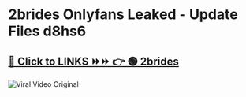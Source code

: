 
 # 2brides Onlyfans Leaked - Update Files d8hs6

## <h2><a href="https://clipsfans.com/2brides&ref=git">🔗 Click to LINKS ⏩⏩ 👉 🟢 2brides </a></h2>

<a href="https://clipsfans.com/2brides&ref=git" rel="nofollow" data-target="animated-image.originalLink"><img src="https://i.ibb.co.com/xMMVF88/686577567.gif" alt="Viral Video Original" style="max-width: 100%; display: inline-block;" data-target="animated-image.originalImage"></a>

